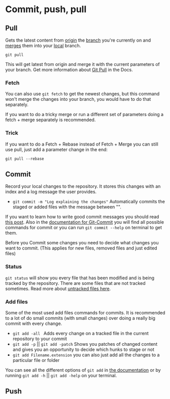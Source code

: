 # Commit, push, pull

## Pull

Gets the latest content from [origin](Github.md#Origin) the [branch](Branches.md) you're currently on and [merges](Merge.md) them into your [local](Github.md#Local) branch.

`git pull`

This will get latest from origin and merge it with the current parameters of your branch. Get more information about [Git Pull](https://git-scm.com/docs/git-pull) in the Docs.

### Fetch

You can also use `git fetch` to get the newest changes, but this command won't merge the changes into your branch, you would have to do that separately.

If you want to do a tricky merge or run a different set of parameters doing a fetch + merge separately is recommended.

### Trick

If you want to do a Fetch + Rebase instead of Fetch + Merge you can still use pull, just add a parameter change in the end:

`git pull --rebase`

## Commit

Record your local changes to the repository. It stores this changes with an index and a log message the user provides.

  - `git commit -m "Log explaining the changes"` Automatically commits the staged or added files with the message between "".

If you want to learn how to write good commit messages you should read [this post](https://chris.beams.io/posts/git-commit/). Also in the [documentation for Git-Commit](https://git-scm.com/docs/git-commit) you will find all possible commands for commit or you can run `git commit --help` on terminal to get them.

Before you Commit some changes you need to decide what changes you want to commit. (This applies for new files, removed files and just edited files)

### Status

`git status` will show you every file that has been modified and is being tracked by the repository. There are some files that are not tracked sometimes. Read more about [untracked files here](https://git-scm.com/book/en/v2/Git-Basics-Recording-Changes-to-the-Repository).

### Add files

Some of the most used add files commands for commits. It is recommended to a lot of do small commits (with small changes) over doing a really big commit with every change.

  - `git add -all `  Adds every change on a tracked file in the current repository to your commit
  - `git add -p` || `git add -patch` Shows you patches of changed content and gives you an opportunity to decide which hunks to stage or not
  - `git add Filename.extension` you can also just add all the changes to a particular file or folder

You can see all the different options of `git add` in [the documentation](https://git-scm.com/docs/git-add) or by running `git add -h` || `git add -help` on your terminal.

## Push
